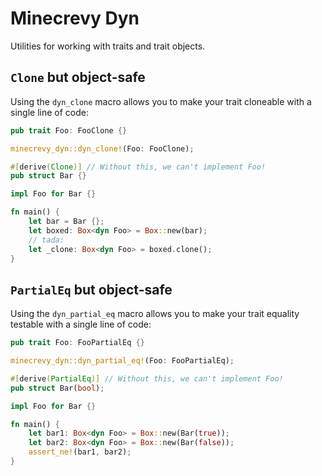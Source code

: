 # Minecrevy Dyn

Utilities for working with traits and trait objects.

## `Clone` but object-safe

Using the `dyn_clone` macro allows you to make your trait cloneable with a single line of code:

```rust
pub trait Foo: FooClone {}

minecrevy_dyn::dyn_clone!(Foo: FooClone);

#[derive(Clone)] // Without this, we can't implement Foo!
pub struct Bar {}

impl Foo for Bar {}

fn main() {
    let bar = Bar {};
    let boxed: Box<dyn Foo> = Box::new(bar);
    // tada:
    let _clone: Box<dyn Foo> = boxed.clone();
}
```

## `PartialEq` but object-safe

Using the `dyn_partial_eq` macro allows you to make your trait equality testable with a single line of code:

```rust
pub trait Foo: FooPartialEq {}

minecrevy_dyn::dyn_partial_eq!(Foo: FooPartialEq);

#[derive(PartialEq)] // Without this, we can't implement Foo!
pub struct Bar(bool);

impl Foo for Bar {}

fn main() {
    let bar1: Box<dyn Foo> = Box::new(Bar(true));
    let bar2: Box<dyn Foo> = Box::new(Bar(false));
    assert_ne!(bar1, bar2);
}
```
